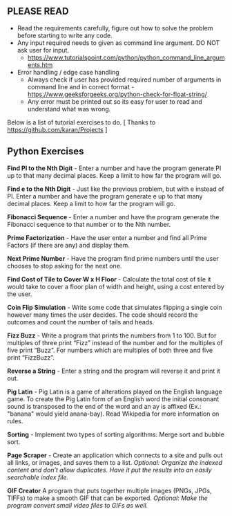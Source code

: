 PLEASE READ
---------

- Read the requirements carefully, figure out how to solve the problem before starting to write any code.
- Any input required needs to given as command line argument. DO NOT ask user for input.
  - https://www.tutorialspoint.com/python/python_command_line_arguments.htm
- Error handling / edge case handling
  - Always check if user has provided required number of arguments in command line and in correct format - https://www.geeksforgeeks.org/python-check-for-float-string/
  - Any error must be printed out so its easy for user to read and understand what was wrong.

Below is a list of tutorial exercises to do.
[ Thanks to https://github.com/karan/Projects ]

Python Exercises
---------

**Find PI to the Nth Digit** - Enter a number and have the program generate PI up to that many decimal places. Keep a limit to how far the program will go.

**Find e to the Nth Digit** - Just like the previous problem, but with e instead of PI. Enter a number and have the program generate e up to that many decimal places. Keep a limit to how far the program will go.

**Fibonacci Sequence** - Enter a number and have the program generate the Fibonacci sequence to that number or to the Nth number.

**Prime Factorization** - Have the user enter a number and find all Prime Factors (if there are any) and display them.

**Next Prime Number** - Have the program find prime numbers until the user chooses to stop asking for the next one.

**Find Cost of Tile to Cover W x H Floor** - Calculate the total cost of tile it would take to cover a floor plan of width and height, using a cost entered by the user.

**Coin Flip Simulation** - Write some code that simulates flipping a single coin however many times the user decides. The code should record the outcomes and count the number of tails and heads.

**Fizz Buzz** - Write a program that prints the numbers from 1 to 100. But for multiples of three print “Fizz” instead of the number and for the multiples of five print “Buzz”. For numbers which are multiples of both three and five print “FizzBuzz”.

**Reverse a String** - Enter a string and the program will reverse it and print it out.

**Pig Latin** - Pig Latin is a game of alterations played on the English language game. To create the Pig Latin form of an English word the initial consonant sound is transposed to the end of the word and an ay is affixed (Ex.: "banana" would yield anana-bay). Read Wikipedia for more information on rules.

**Sorting** - Implement two types of sorting algorithms: Merge sort and bubble sort.

**Page Scraper** - Create an application which connects to a site and pulls out all links, or images, and saves them to a list. *Optional: Organize the indexed content and don’t allow duplicates. Have it put the results into an easily searchable index file.*

**GIF Creator** A program that puts together multiple images (PNGs, JPGs, TIFFs) to make a smooth GIF that can be exported. *Optional: Make the program convert small video files to GIFs as well.*
